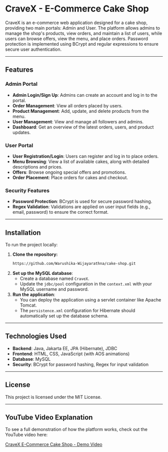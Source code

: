 # CraveX - E-Commerce Cake Shop

CraveX is an e-commerce web application designed for a cake shop, providing two main portals: Admin and User. The platform allows admins to manage the shop's products, view orders, and maintain a list of users, while users can browse offers, view the menu, and place orders. Password protection is implemented using BCrypt and regular expressions to ensure secure user authentication.

---

## Features

### Admin Portal
- **Admin Login/Sign Up**: Admins can create an account and log in to the portal.
- **Order Management**: View all orders placed by users.
- **Product Management**: Add, update, and delete products from the menu.
- **User Management**: View and manage all followers and admins.
- **Dashboard**: Get an overview of the latest orders, users, and product updates.

### User Portal
- **User Registration/Login**: Users can register and log in to place orders.
- **Menu Browsing**: View a list of available cakes, along with detailed descriptions and prices.
- **Offers**: Browse ongoing special offers and promotions.
- **Order Placement**: Place orders for cakes and checkout.

### Security Features
- **Password Protection**: BCrypt is used for secure password hashing.
- **Regex Validation**: Validations are applied on user input fields (e.g., email, password) to ensure the correct format.

---

## Installation

To run the project locally:

1. **Clone the repository:**
    ```bash
    https://github.com/Warushika-Wijayarathna/cake-shop.git
    ```
2. **Set up the MySQL database**:
    - Create a database named `CraveX`.
    - Update the `jdbc/pool` configuration in the `context.xml` with your MySQL username and password.
3. **Run the application**:
    - You can deploy the application using a servlet container like Apache Tomcat.
    - The `persistence.xml` configuration for Hibernate should automatically set up the database schema.

---

## Technologies Used
- **Backend**: Java, Jakarta EE, JPA (Hibernate), JDBC
- **Frontend**: HTML, CSS, JavaScript (with AOS animations)
- **Database**: MySQL
- **Security**: BCrypt for password hashing, Regex for input validation

---

## License

This project is licensed under the MIT License.

---

## YouTube Video Explanation

To see a full demonstration of how the platform works, check out the YouTube video here:

[CraveX E-Commerce Cake Shop - Demo Video](https://www.youtube.com/watch?v=your-video-link)

